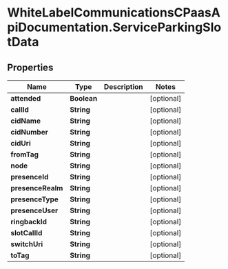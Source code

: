 # WhiteLabelCommunicationsCPaasApiDocumentation.ServiceParkingSlotData

## Properties

Name | Type | Description | Notes
------------ | ------------- | ------------- | -------------
**attended** | **Boolean** |  | [optional] 
**callId** | **String** |  | [optional] 
**cidName** | **String** |  | [optional] 
**cidNumber** | **String** |  | [optional] 
**cidUri** | **String** |  | [optional] 
**fromTag** | **String** |  | [optional] 
**node** | **String** |  | [optional] 
**presenceId** | **String** |  | [optional] 
**presenceRealm** | **String** |  | [optional] 
**presenceType** | **String** |  | [optional] 
**presenceUser** | **String** |  | [optional] 
**ringbackId** | **String** |  | [optional] 
**slotCallId** | **String** |  | [optional] 
**switchUri** | **String** |  | [optional] 
**toTag** | **String** |  | [optional] 


